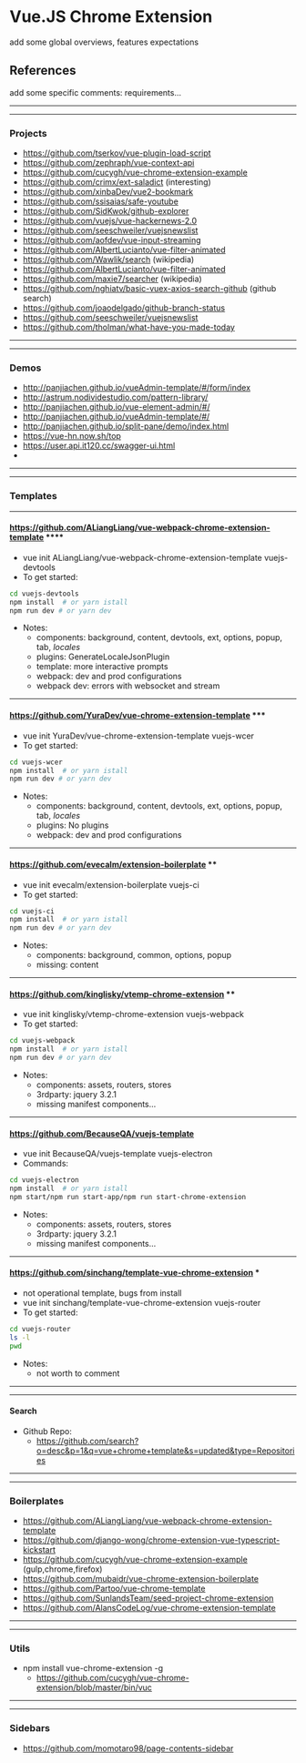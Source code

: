 # Vue.JS Chrome Extension

add some global overviews, features expectations

## References

add some specific comments: requirements...

---------------------------------------------------------------------------------------------------------------------
---------------------------------------------------------------------------------------------------------------------
### Projects
- https://github.com/tserkov/vue-plugin-load-script
- https://github.com/zephraph/vue-context-api
- https://github.com/cucygh/vue-chrome-extension-example
- https://github.com/crimx/ext-saladict (interesting)
- https://github.com/xinbaDev/vue2-bookmark
- https://github.com/ssisaias/safe-youtube
- https://github.com/SidKwok/github-explorer
- https://github.com/vuejs/vue-hackernews-2.0
- https://github.com/seeschweiler/vuejsnewslist
- https://github.com/aofdev/vue-input-streaming
- https://github.com/AlbertLucianto/vue-filter-animated
- https://github.com/Wawlik/search (wikipedia)
- https://github.com/AlbertLucianto/vue-filter-animated
- https://github.com/maxie7/searcher (wikipedia)
- https://github.com/nghiatv/basic-vuex-axios-search-github (github search)
- https://github.com/joaodelgado/github-branch-status 
- https://github.com/seeschweiler/vuejsnewslist
- https://github.com/tholman/what-have-you-made-today

---------------------------------------------------------------------------------------------------------------------
---------------------------------------------------------------------------------------------------------------------
### Demos
- http://panjiachen.github.io/vueAdmin-template/#/form/index
- http://astrum.nodividestudio.com/pattern-library/
- http://panjiachen.github.io/vue-element-admin/#/
- http://panjiachen.github.io/vueAdmin-template/#/
- http://panjiachen.github.io/split-pane/demo/index.html
- https://vue-hn.now.sh/top
- https://user.api.it120.cc/swagger-ui.html
- 

---------------------------------------------------------------------------------------------------------------------
---------------------------------------------------------------------------------------------------------------------
###  Templates
---------------------------------------------------------------------------------------------------------------------
#### https://github.com/ALiangLiang/vue-webpack-chrome-extension-template ****
- vue init ALiangLiang/vue-webpack-chrome-extension-template vuejs-devtools
- To get started:
```bash
cd vuejs-devtools
npm install  # or yarn istall
npm run dev # or yarn dev
```
- Notes:
	- components: background, content, devtools, ext, options, popup, tab, _locales_
	- plugins: GenerateLocaleJsonPlugin
	- template: more interactive prompts
	- webpack: dev and prod configurations
	- webpack dev: errors with websocket and stream

---------------------------------------------------------------------------------------------------------------------
#### https://github.com/YuraDev/vue-chrome-extension-template ***
- vue init YuraDev/vue-chrome-extension-template vuejs-wcer
- To get started:
```bash
cd vuejs-wcer
npm install  # or yarn istall
npm run dev # or yarn dev
```
- Notes:
	- components: background, content, devtools, ext, options, popup, tab, _locales_
	- plugins: No plugins
	- webpack: dev and prod configurations

---------------------------------------------------------------------------------------------------------------------
#### https://github.com/evecalm/extension-boilerplate **
- vue init evecalm/extension-boilerplate vuejs-ci
- To get started:
```bash
cd vuejs-ci
npm install  # or yarn istall
npm run dev # or yarn dev
```
- Notes:
	- components: background, common, options, popup
	- missing: content

---------------------------------------------------------------------------------------------------------------------
#### https://github.com/kinglisky/vtemp-chrome-extension **
- vue init kinglisky/vtemp-chrome-extension vuejs-webpack
- To get started:
```bash
cd vuejs-webpack
npm install  # or yarn istall
npm run dev # or yarn dev
```
- Notes:
	- components: assets, routers, stores
	- 3rdparty: jquery 3.2.1
	- missing manifest components...

---------------------------------------------------------------------------------------------------------------------
#### https://github.com/BecauseQA/vuejs-template
- vue init BecauseQA/vuejs-template vuejs-electron
- Commands: 
```bash
cd vuejs-electron
npm install  # or yarn istall
npm start/npm run start-app/npm run start-chrome-extension
```
- Notes:
	- components: assets, routers, stores
	- 3rdparty: jquery 3.2.1
	- missing manifest components...

---------------------------------------------------------------------------------------------------------------------
#### https://github.com/sinchang/template-vue-chrome-extension *
- not operational template, bugs from install
- vue init sinchang/template-vue-chrome-extension vuejs-router
- To get started:
```bash
cd vuejs-router
ls -l 
pwd
```
- Notes:
	- not worth to comment

---------------------------------------------------------------------------------------------------------------------
---------------------------------------------------------------------------------------------------------------------
#### Search
- Github Repo:
	- https://github.com/search?o=desc&p=1&q=vue+chrome+template&s=updated&type=Repositories

---------------------------------------------------------------------------------------------------------------------
---------------------------------------------------------------------------------------------------------------------
### Boilerplates
- https://github.com/ALiangLiang/vue-webpack-chrome-extension-template
- https://github.com/django-wong/chrome-extension-vue-typescript-kickstart
- https://github.com/cucygh/vue-chrome-extension-example (gulp,chrome,firefox)
- https://github.com/mubaidr/vue-chrome-extension-boilerplate
- https://github.com/Partoo/vue-chrome-template
- https://github.com/SunlandsTeam/seed-project-chrome-extension
- https://github.com/AlansCodeLog/vue-chrome-extension-template
 
---------------------------------------------------------------------------------------------------------------------
---------------------------------------------------------------------------------------------------------------------
### Utils
- npm install vue-chrome-extension -g
	- https://github.com/cucygh/vue-chrome-extension/blob/master/bin/vuc

---------------------------------------------------------------------------------------------------------------------
---------------------------------------------------------------------------------------------------------------------
### Sidebars
- https://github.com/momotaro98/page-contents-sidebar